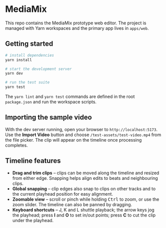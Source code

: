 # MediaMix

This repo contains the MediaMix prototype web editor. The project is managed with Yarn workspaces and the primary app lives in `apps/web`.

## Getting started

```bash
# install dependencies
yarn install

# start the development server
yarn dev

# run the test suite
yarn test
```

The `yarn lint` and `yarn test` commands are defined in the root `package.json` and run the workspace scripts.

## Importing the sample video

With the dev server running, open your browser to `http://localhost:5173`. Use the **Import Video** button and choose `/test-assets/test-video.mp4` from the file picker. The clip will appear on the timeline once processing completes.

## Timeline features

- **Drag and trim clips** – clips can be moved along the timeline and resized from either edge. Snapping helps align edits to beats and neighbouring clips.
- **Global snapping** – clip edges also snap to clips on other tracks and to the current playhead position for easy alignment.
- **Zoomable view** – scroll or pinch while holding <kbd>Ctrl</kbd> to zoom, or use the zoom slider. The timeline can also be panned by dragging.
- **Keyboard shortcuts** – J, K and L shuttle playback; the arrow keys jog the playhead; press **I** and **O** to set in/out points; press **C** to cut the clip under the playhead.

